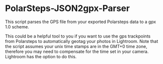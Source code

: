 # PolarSteps-JSON2gpx-Parser
This script parses the GPS file from your exported Polarsteps data to a gpx 1.0 scheme.

This could be a helpful tool to you if you want to use the gps trackpoints from Polarsteps to automatically geotag your photos in Lightroom. 
Note that the script assumes your unix time stamps are in the GMT+0 time zone, therefore you may need to compensate for the time set in your camera. Lightroom has the option to do this.
